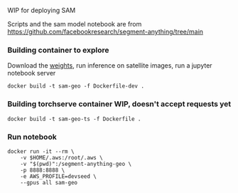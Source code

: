 WIP for deploying SAM

Scripts and the sam model notebook are from https://github.com/facebookresearch/segment-anything/tree/main

### Building container to explore 

Download the [weights](https://github.com/facebookresearch/segment-anything/tree/main#model-checkpoints), run inference on satellite images, run a jupyter notebook server

```
docker build -t sam-geo -f Dockerfile-dev .
```

### Building torchserve container WIP, doesn't accept requests yet

```
docker build -t sam-geo-ts -f Dockerfile .
```


### Run notebook

```
docker run -it --rm \
    -v $HOME/.aws:/root/.aws \
    -v "$(pwd)":/segment-anything-geo \
    -p 8888:8888 \
    -e AWS_PROFILE=devseed \
    --gpus all sam-geo 
```
